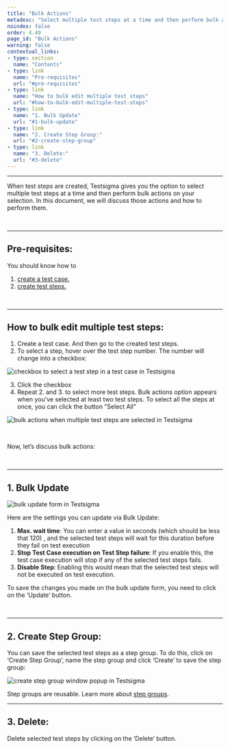 ```yaml
---
title: "Bulk Actions"
metadesc: "Select multiple test steps at a time and then perform bulk actions on your selection | Learn how to edit multiple test steps in Testsigma"
noindex: false
order: 4.49
page_id: "Bulk Actions"
warning: false
contextual_links:
- type: section
  name: "Contents"
- type: link
  name: "Pre-requisites"
  url: "#pre-requisites"
- type: link
  name: "How to bulk edit multiple test steps"
  url: "#how-to-bulk-edit-multiple-test-steps"
- type: link
  name: "1. Bulk Update"
  url: "#1-bulk-update"
- type: link
  name: "2. Create Step Group:"
  url: "#2-create-step-group"
- type: link
  name: "3. Delete:"
  url: "#3-delete"
---
```


---

When test steps are created, Testsigma gives you the option to select multiple test steps at a time and then perform bulk actions on your selection. In this document, we will discuss those actions and how to perform them.

&emsp;

---
## **Pre-requisites:**

You should know how to 

 1. [create a test case.](https://testsigma.com/docs/test-cases/manage/add-edit-delete/)
 2. [create test steps.](https://testsigma.com/docs/test-cases/create-steps-nl/overview/)

&emsp;

---
## **How to bulk edit multiple test steps:**

 1. Create a test case. And then go to the created test steps.
 2. To select a step, hover over the test step number. The number will change into a checkbox:

![checkbox to select a test step in a test case in Testsigma](https://docs.testsigma.com/images/bulk-actions/check-box-select-test-step-in-test-case-testsigma.png)

 3. Click the checkbox
 4. Repeat 2. and 3. to select more test steps. Bulk actions option appears when you’ve selected at least two test steps. To select all the steps at once, you can click the button "Select All"

![bulk actions when multiple test steps are selected in Testsigma](https://s3.amazonaws.com/static-docs.testsigma.com/new_images/bulk-actions/select-all-bulk-actions.png)

&emsp;

Now, let’s discuss bulk actions:

&emsp;

---
## **1. Bulk Update**

![bulk update form in Testsigma](https://docs.testsigma.com/images/bulk-actions/bulk-update-form-testsigma.png)

Here are the settings you can update via Bulk Update:

 1. **Max. wait time**: You can enter a value in seconds (which should be less that 120) , and the selected test steps will wait for this duration before they fail on test execution
 2. **Stop Test Case execution on Test Step failure**: If you enable this, the test case execution will stop if any of the selected test steps fails.
 3. **Disable Step**: Enabling this would mean that the selected test steps will not be executed on test execution.

To save the changes you made on the bulk update form, you need to click on the ‘Update’ button.

&emsp;

---
## **2. Create Step Group**: 
You can save the selected test steps as a step group. To do this, click on ‘Create Step Group’, name the step group and click ‘Create’ to save the step group:

![create step group window popup in Testsigma](https://docs.testsigma.com/images/bulk-actions/create-step-group-window-pop-up-testsigma.png)

Step groups are reusable. Learn more about [step groups](https://testsigma.com/docs/test-cases/step-types/step-group/).

---
## **3. Delete**:
 Delete selected test steps by clicking on the ‘Delete’ button.

